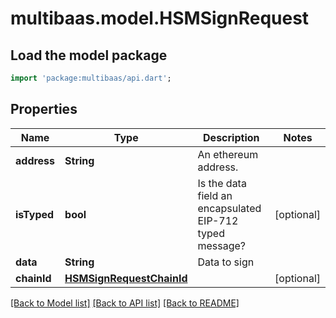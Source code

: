 # multibaas.model.HSMSignRequest

## Load the model package
```dart
import 'package:multibaas/api.dart';
```

## Properties
Name | Type | Description | Notes
------------ | ------------- | ------------- | -------------
**address** | **String** | An ethereum address. | 
**isTyped** | **bool** | Is the data field an encapsulated EIP-712 typed message? | [optional] 
**data** | **String** | Data to sign | 
**chainId** | [**HSMSignRequestChainId**](HSMSignRequestChainId.md) |  | [optional] 

[[Back to Model list]](../README.md#documentation-for-models) [[Back to API list]](../README.md#documentation-for-api-endpoints) [[Back to README]](../README.md)


